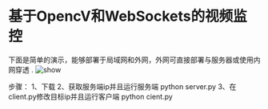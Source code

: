 
# 基于OpencV和WebSockets的视频监控
下面是简单的演示，能够部署于局域网和外网，外网可直接部署与服务器或使用内网穿透 .
![show](https://user-images.githubusercontent.com/75869870/146634161-a0bfa95b-b6ec-49a6-91cd-af8cb1f11070.png)

步骤：
1、下载
2、获取服务端ip并且运行服务端 python server.py
3、在client.py修改目标ip并且运行客户端 python cient.py
